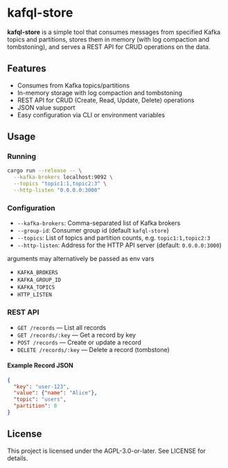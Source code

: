 # kafql-store

**kafql-store** is a simple tool that consumes messages from specified Kafka topics and partitions, stores them in memory (with log compaction and tombstoning), and serves a REST API for CRUD operations on the data.

## Features
- Consumes from Kafka topics/partitions
- In-memory storage with log compaction and tombstoning
- REST API for CRUD (Create, Read, Update, Delete) operations
- JSON value support
- Easy configuration via CLI or environment variables

## Usage

### Running

```sh
cargo run --release -- \
  --kafka-brokers localhost:9092 \
  --topics "topic1:1,topic2:3" \
  --http-listen "0.0.0.0:3000"
```

### Configuration
- `--kafka-brokers`: Comma-separated list of Kafka brokers
- `--group-id`: Consumer group id (default `kafql-store`)
- `--topics`: List of topics and partition counts, e.g. `topic1:1,topic2:3`
- `--http-listen`: Address for the HTTP API server (default: `0.0.0.0:3000`)

arguments may alternatively be passed as env vars

- `KAFKA_BROKERS`
- `KAFKA_GROUP_ID`
- `KAFKA_TOPICS`
- `HTTP_LISTEN`

### REST API
- `GET /records` — List all records
- `GET /records/:key` — Get a record by key
- `POST /records` — Create or update a record
- `DELETE /records/:key` — Delete a record (tombstone)

#### Example Record JSON
```json
{
  "key": "user-123",
  "value": {"name": "Alice"},
  "topic": "users",
  "partition": 0
}
```

## License

This project is licensed under the AGPL-3.0-or-later. See LICENSE for details.
